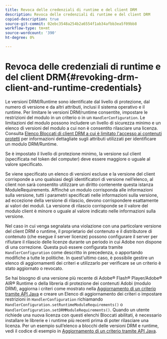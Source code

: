 ```yaml
---
title: Revoca delle credenziali di runtime e del client DRM
description: Revoca delle credenziali di runtime e del client DRM
copied-description: true
source-git-commit: 02ebc3548a254b2a6554f1ab34afbb3ea5f09bb8
workflow-type: tm+mt
source-wordcount: '390'
ht-degree: 0%

---
```


# Revoca delle credenziali di runtime e del client DRM{#revoking-drm-client-and-runtime-credentials}

Le versioni DRM/Runtime sono identificate dal livello di protezione, dal numero di versione e da altri attributi, inclusi il sistema operativo e il runtime. Per limitare le versioni DRM/runtime consentite, impostare le restrizioni del modulo in un criterio o in un `HandlerConfiguration`. Le limitazioni del modulo possono includere un livello di sicurezza minimo e un elenco di versioni del modulo a cui non è consentito rilasciare una licenza. Consulta [Elenco Bloccati di client DRM a cui è limitato l&#39;accesso ai contenuti protetti](../../aaxs-protecting-content/content-introduction/content-usage-rules/content-runtime-application-restrictions/content-blocklist-drm-clients.md) per informazioni dettagliate sugli attributi utilizzati per identificare un modulo DRM/Runtime.

Se è impostato il livello di protezione minimo, la versione sul client (specificata nel token del computer) deve essere maggiore o uguale al valore specificato.

Se viene specificato un elenco di versioni escluse e la versione del client corrisponde a uno qualsiasi degli identificatori di versione nell’elenco, al client non sarà consentito utilizzare un diritto contenente questa istanza ModuleRequirements. Affinché un modulo corrisponda alle informazioni sulla versione, tutti i parametri specificati nelle informazioni sulla versione, ad eccezione della versione di rilascio, devono corrispondere esattamente ai valori dei moduli. La versione di rilascio corrisponde se il valore del modulo client è minore o uguale al valore indicato nelle informazioni sulla versione.

Nel caso in cui venga segnalata una violazione con una particolare versione del client DRM o runtime, il proprietario del contenuto e il distributore di contenuto (che esegue il server licenze) possono configurare il server per rifiutare il rilascio delle licenze durante un periodo in cui Adobe non dispone di una correzione. Questa può essere configurata tramite `HandlerConfiguration` come descritto in precedenza, o apportando modifiche a tutte le politiche. In quest&#39;ultimo caso, è possibile gestire un elenco di aggiornamenti dei criteri e utilizzarlo per verificare se un criterio è stato aggiornato o revocato.

Se hai bisogno di una versione più recente di Adobe® Flash® Player/Adobe® AIR® Runtime o della libreria di protezione dei contenuti Adobi (modulo DRM), aggiorna i criteri come mostrato nella [Aggiornamento di un criterio tramite API Java](../../aaxs-protecting-content/content-working-with-policies/content-updating-policy-using-java-api.md) e creare un Elenco di aggiornamento dei criteri o impostare restrizioni in `HandlerConfiguration` richiamando `HandlerConfiguration.setRuntimeModuleRequirements()` o `HandlerConfiguration.setDRMModuleRequirements()`. Quando un utente richiede una nuova licenza con questi elenchi Bloccati abilitati, è necessario installare le librerie e i runtime più recenti prima di poter rilasciare una licenza. Per un esempio sull’elenco a blocchi delle versioni DRM e runtime, vedi il codice di esempio in [Aggiornamento di un criterio tramite API Java](../../aaxs-protecting-content/content-working-with-policies/content-updating-policy-using-java-api.md).
